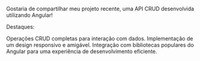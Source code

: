 Gostaria de compartilhar meu projeto recente, uma API CRUD desenvolvida utilizando Angular!

Destaques:

Operações CRUD completas para interação com dados.
Implementação de um design responsivo e amigável.
Integração com bibliotecas populares do Angular para uma experiência de desenvolvimento eficiente.


